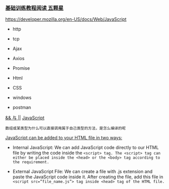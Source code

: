 

### [基础训练教程阅读 五颗星](https://developer.mozilla.org/en-US/docs/Learn/JavaScript)
https://developer.mozilla.org/en-US/docs/Web/JavaScript

- http
- tcp
- Ajax
- Axios
- Promise

- Html
- CSS
- windows

- postman


[&& 与 ||](https://zhidao.baidu.com/question/118995252.html)
[JavaScript](https://developer.mozilla.org/zh-CN/docs/Learn/JavaScript)

`数组或某类型为什么可以直接调用属于自己类型的方法，是怎么编译的呢`


[JavaScript can be added to your HTML file in two ways:](https://www.geeksforgeeks.org/javascript/?ref=lbp)

- Internal JavaScript: We can add JavaScript code directly to our HTML file by writing the code inside the `<script> tag. The <script> tag can either be placed inside the <head> or the <body> tag according to the requirement.`

- External JavaScript File: We can create a file with .js extension and paste the JavaScript code inside it. After creating the file, add this file in `<script src=”file_name.js”> tag inside <head> tag of the HTML file.`

